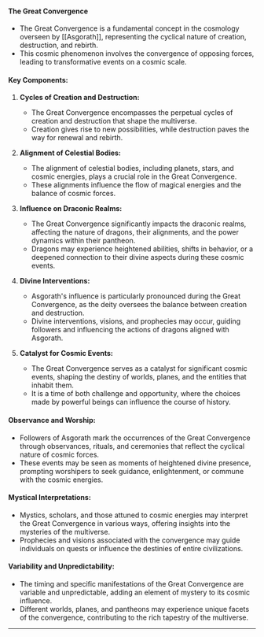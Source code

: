 #### The Great Convergence

- The Great Convergence is a fundamental concept in the cosmology overseen by [[Asgorath]], representing the cyclical nature of creation, destruction, and rebirth.
- This cosmic phenomenon involves the convergence of opposing forces, leading to transformative events on a cosmic scale.

#### Key Components:

1. **Cycles of Creation and Destruction:**
   - The Great Convergence encompasses the perpetual cycles of creation and destruction that shape the multiverse.
   - Creation gives rise to new possibilities, while destruction paves the way for renewal and rebirth.

2. **Alignment of Celestial Bodies:**
   - The alignment of celestial bodies, including planets, stars, and cosmic energies, plays a crucial role in the Great Convergence.
   - These alignments influence the flow of magical energies and the balance of cosmic forces.

3. **Influence on Draconic Realms:**
   - The Great Convergence significantly impacts the draconic realms, affecting the nature of dragons, their alignments, and the power dynamics within their pantheon.
   - Dragons may experience heightened abilities, shifts in behavior, or a deepened connection to their divine aspects during these cosmic events.

4. **Divine Interventions:**
   - Asgorath's influence is particularly pronounced during the Great Convergence, as the deity oversees the balance between creation and destruction.
   - Divine interventions, visions, and prophecies may occur, guiding followers and influencing the actions of dragons aligned with Asgorath.

5. **Catalyst for Cosmic Events:**
   - The Great Convergence serves as a catalyst for significant cosmic events, shaping the destiny of worlds, planes, and the entities that inhabit them.
   - It is a time of both challenge and opportunity, where the choices made by powerful beings can influence the course of history.

#### Observance and Worship:

- Followers of Asgorath mark the occurrences of the Great Convergence through observances, rituals, and ceremonies that reflect the cyclical nature of cosmic forces.
- These events may be seen as moments of heightened divine presence, prompting worshipers to seek guidance, enlightenment, or commune with the cosmic energies.

#### Mystical Interpretations:

- Mystics, scholars, and those attuned to cosmic energies may interpret the Great Convergence in various ways, offering insights into the mysteries of the multiverse.
- Prophecies and visions associated with the convergence may guide individuals on quests or influence the destinies of entire civilizations.

#### Variability and Unpredictability:

- The timing and specific manifestations of the Great Convergence are variable and unpredictable, adding an element of mystery to its cosmic influence.
- Different worlds, planes, and pantheons may experience unique facets of the convergence, contributing to the rich tapestry of the multiverse.
---

